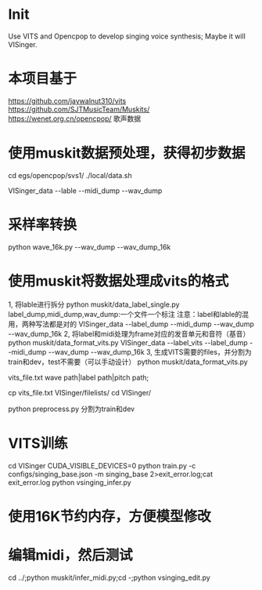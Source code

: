 # Init
Use VITS and Opencpop to develop singing voice synthesis; Maybe it will VISinger.

# 本项目基于
https://github.com/jaywalnut310/vits
https://github.com/SJTMusicTeam/Muskits/
https://wenet.org.cn/opencpop/ 歌声数据

# 使用muskit数据预处理，获得初步数据
cd egs/opencpop/svs1/
./local/data.sh

VISinger_data
--lable
--midi_dump
--wav_dump
# 采样率转换
python wave_16k.py
--wav_dump
--wav_dump_16k
# 使用muskit将数据处理成vits的格式
1, 将lable进行拆分
python muskit/data_label_single.py
label_dump,midi_dump,wav_dump:一个文件一个标注
注意：label和lable的混用，两种写法都是对的
VISinger_data
--label_dump
--midi_dump
--wav_dump
--wav_dump_16k
2, 将label和midi处理为frame对应的发音单元和音符（基音）
python muskit/data_format_vits.py
VISinger_data
--label_vits
--label_dump
--midi_dump
--wav_dump
--wav_dump_16k
3, 生成VITS需要的files，并分割为train和dev，test不需要（可以手动设计）
python muskit/data_format_vits.py

vits_file.txt wave path|label path|pitch path;

cp vits_file.txt VISinger/filelists/
cd VISinger/

python preprocess.py 分割为train和dev
# VITS训练

cd VISinger
CUDA_VISIBLE_DEVICES=0 python train.py -c configs/singing_base.json -m singing_base 2>exit_error.log;cat exit_error.log
python vsinging_infer.py

# 使用16K节约内存，方便模型修改

# 编辑midi，然后测试
cd ../;python muskit/infer_midi.py;cd -;python vsinging_edit.py

